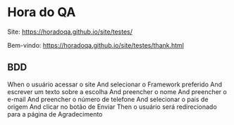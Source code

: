 # Hora do QA

Site: https://horadoqa.github.io/site/testes/

Bem-vindo: https://horadoqa.github.io/site/testes/thank.html

## BDD

When o usuário acessar o site
And selecionar o Framework preferido
And escrever um texto sobre a escolha
And preencher o nome
And preencher o e-mail
And preencher o número de telefone
And selecionar o pais de origem
And clicar no botão de Enviar
Then o usuário será redirecionado para a página de Agradecimento
